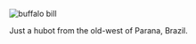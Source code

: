 ![buffalo bill](http://www.biography.com/imported/images/Biography/Images/Profiles/C/Buffalo-Bill-Cody-9252268-2-402.jpg)

Just a hubot from the old-west of Parana, Brazil.
